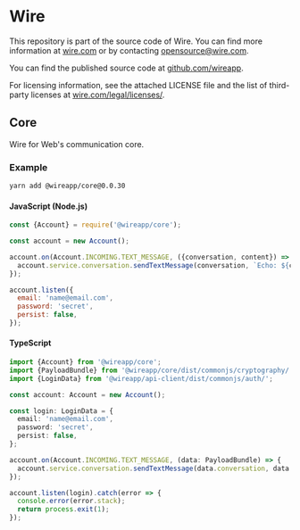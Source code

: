 # Wire

This repository is part of the source code of Wire. You can find more information at [wire.com](https://wire.com) or by contacting opensource@wire.com.

You can find the published source code at [github.com/wireapp](https://github.com/wireapp).

For licensing information, see the attached LICENSE file and the list of third-party licenses at [wire.com/legal/licenses/](https://wire.com/legal/licenses/).

## Core

Wire for Web's communication core.

### Example

```bash
yarn add @wireapp/core@0.0.30
```

#### JavaScript (Node.js)

```javascript
const {Account} = require('@wireapp/core');

const account = new Account();

account.on(Account.INCOMING.TEXT_MESSAGE, ({conversation, content}) => {
  account.service.conversation.sendTextMessage(conversation, `Echo: ${content}`);
});

account.listen({
  email: 'name@email.com',
  password: 'secret',
  persist: false,
});
```

#### TypeScript

```typescript
import {Account} from '@wireapp/core';
import {PayloadBundle} from '@wireapp/core/dist/commonjs/cryptography/';
import {LoginData} from '@wireapp/api-client/dist/commonjs/auth/';

const account: Account = new Account();

const login: LoginData = {
  email: 'name@email.com',
  password: 'secret',
  persist: false,
};

account.on(Account.INCOMING.TEXT_MESSAGE, (data: PayloadBundle) => {
  account.service.conversation.sendTextMessage(data.conversation, data.content);
});

account.listen(login).catch(error => {
  console.error(error.stack);
  return process.exit(1);
});
```
